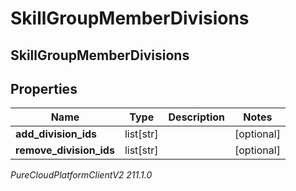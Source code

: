 # SkillGroupMemberDivisions

## SkillGroupMemberDivisions

## Properties

|Name | Type | Description | Notes|
|------------ | ------------- | ------------- | -------------|
| **add_division_ids** | list[str] |  | [optional] |
| **remove_division_ids** | list[str] |  | [optional] |



_PureCloudPlatformClientV2 211.1.0_
